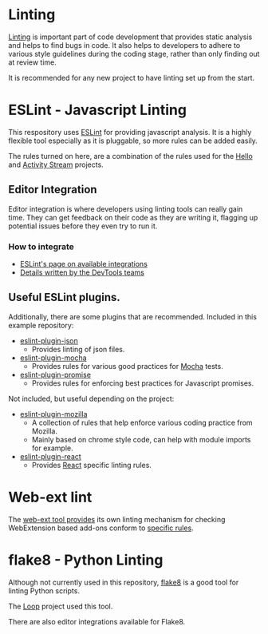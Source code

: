 # Linting

[Linting](<http://en.wikipedia.org/wiki/Lint_(software)>) is important part of
code development that provides static analysis and helps to find bugs in code. It
also helps to developers to adhere to various style guidelines during the coding
stage, rather than only finding out at review time.

It is recommended for any new project to have linting set up from the start.

# ESLint - Javascript Linting

This respository uses [ESLint](http://eslint.org) for providing javascript
analysis. It is a highly flexible tool especially as it is pluggable, so more
rules can be added easily.

The rules turned on here, are a combination of the rules used for the
[Hello](https://github.com/mozilla/loop) and
[Activity Stream](https://github.com/mozilla/activity-stream/) projects.

## Editor Integration

Editor integration is where developers using linting tools can really gain time.
They can get feedback on their code as they are writing it, flagging up potential
issues before they even try to run it.

### How to integrate

* [ESLint's page on available integrations](http://eslint.org/docs/user-guide/integrations)
* [Details written by the DevTools teams](https://wiki.mozilla.org/DevTools/CodingStandards#Running_ESLint_in_SublimeText)

## Useful ESLint plugins.

Additionally, there are some plugins that are recommended. Included in this example
repository:

* [eslint-plugin-json](https://www.npmjs.com/package/eslint-plugin-json)
  * Provides linting of json files.
* [eslint-plugin-mocha](https://www.npmjs.com/package/eslint-plugin-mocha)
  * Provides rules for various good practices for [Mocha](https://mochajs.org/)
    tests.
* [eslint-plugin-promise](https://www.npmjs.com/package/eslint-plugin-promise)
  * Provides rules for enforcing best practices for Javascript promises.

Not included, but useful depending on the project:

* [eslint-plugin-mozilla](https://www.npmjs.com/package/eslint-plugin-mozilla)
  * A collection of rules that help enforce various coding practice from Mozilla.
  * Mainly based on chrome style code, can help with module imports for example.
* [eslint-plugin-react](https://www.npmjs.com/package/eslint-plugin-react)
  * Provides [React](https://facebook.github.io/react/) specific linting rules.

# Web-ext lint

The [web-ext tool provides](https://developer.mozilla.org/en-US/Add-ons/WebExtensions/web-ext_command_reference#web-ext_lint)
its own linting mechanism for checking WebExtension based add-ons conform to
[specific rules](http://mozilla.github.io/addons-linter/).

# flake8 - Python Linting

Although not currently used in this repository,
[flake8](http://flake8.pycqa.org/en/latest/) is a good tool for linting Python
scripts.

The [Loop](https://github.com/mozilla/loop) project used this tool.

There are also editor integrations available for Flake8.
